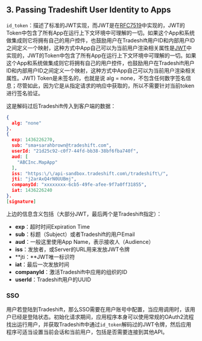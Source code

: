 ## 3. Passing Tradeshift User Identity to Apps

`id_token`：描述了标准的JWT实现，而JWT是在[RFC7519](https://www.rfc-editor.org/rfc/rfc7519.txt)中实现的，JWT的Token中包含了所有App在运行上下文环境中可理解的一切。如果这个App和系统做集成则它将拥有自己的用户控件，也鼓励用户在Tradeshift用户ID和内部用户ID之间定义一个映射，这种方式中App自己可以为当前用户渲染相关属性是[JWT](https://www.rfc-editor.org/rfc/rfc7519.txt)中实现的，JWT的Token中包含了所有App在运行上下文环境中可理解的一切。如果这个App和系统做集成则它将拥有自己的用户控件，也鼓励用户在Tradeshift用户ID和内部用户ID之间定义一个映射，这种方式中App自己可以为当前用户渲染相关属性。JWT\) Token是未签名的，也就是说 alg = none，不包含任何数字签名信息；尽管如此，因为它是从指定请求的响应中获取的，所以不需要针对当前token进行签名验证。

这是解码过后Tradeshift传入到客户端的数据：

```json
{
  alg: "none"
}.
{
  exp: 1436226270,
  sub: "sma+sarahbrown@tradeshift.com",
  userId: "21d25c92-c0f7-44fd-bb38-38bf6fba740f",
  aud: [
    "ABCInc.MapApp"
  ],
  iss: "https:\/\/api-sandbox.tradeshift.com\/tradeshift\/",
  jti: "j2arAxQ4rN0UUBmj",
  companyId: "xxxxxxxx-6cb5-49fe-afee-9f7a0ff31855",
  iat: 1436226240
}.
[signature]
```

上边的信息含义包括（大部分JWT，最后两个是Tradeshift指定）：

* **exp**：超时时间Expiration Time
* **sub**：标题（Subject）或者Tradeshift的用户Email
* **aud**：一般这里使用App Name，表示接收人（Audience）
* **iss**：发放者，或Server的URL用来发放JWT令牌
* **jti：**JWT唯一标识符
* **iat**：最后一次发放时间
* **companyId**：激活Tradeshift中应用的组织的ID
* **userId**：Tradeshift用户的UUID

### SSO

用户若登陆到Tradeshift，那么SSO需要在用户账号中配置，当应用调用时，该用户已经是登陆状态。初始化请求期间，应用程序本身可以使用常规的OAuth2流程找出运行用户，并获取Tradeshift中通过`id_token`解码过的JWT令牌，然后应用程序可适当设置当前会话和当前用户，包括是否需要连接到其他API。

